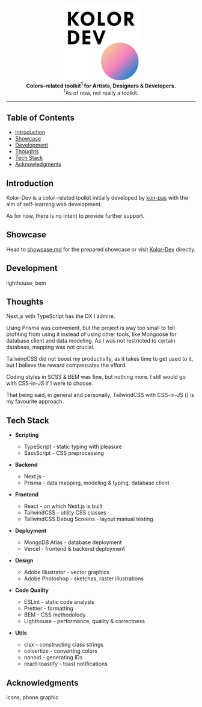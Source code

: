 <p align="center">
  <a href="https://kolor-dev.vercel.app/" target="_blank">
    <picture>
      <source
        media="(prefers-color-scheme: light)"
        srcset="/showcase/assets/kolor_dev_logo_0.svg"
      />
      <source
        media="(prefers-color-scheme: dark)"
        srcset="/showcase/assets/kolor_dev_logo_0_dark.svg"
      />
      <img
        alt="Kolor-Dev"
        title="Kolor-Dev"
        src="/showcase/assets/kolor_dev_logo_0_dark.svg"
        width="200"
        style="max-width: 100%;"
      />
    </picture>
  </a>
  <br />

  <b align="center">
    Colors-related toolkit<sup>1</sup> for Artists, Designers & Developers.
  </b>
  <br />
  <span><sup>1</sup>As of now, not really a toolkit.</span>
</p>

---

## Table of Contents <!-- omit in toc -->

- [Introduction](#introduction)
- [Showcase](#showcase)
- [Development](#development)
- [Thoughts](#thoughts)
- [Tech Stack](#tech-stack)
- [Acknowledgments](#acknowledgments)

## Introduction

Kolor-Dev is a color-related toolkit initially developed by
[kon-pas](https://github.com/kon-pas) with the aim of self-learning web
development.

As for now, there is no intent to provide further support.

## Showcase

Head to [showcase.md](/showcase/showcase.md) for the prepared showcase or visit
[Kolor-Dev](https://kolor-dev.vercel.app/) directly.

## Development

lighthouse, bem

## Thoughts

Next.js with TypeScript has the DX I admire.

Using Prisma was convenient, but the project is way too small to fell profiting from using it instead of using other tools, like Mongoose for database client and data modeling. As I was not restricted to certain database, mapping was not crucial.

TailwindCSS did not boost my productivity, as it takes time to get used to it,
but I believe the reward compensates the efford.

Coding styles in SCSS & BEM was fine, but nothing more. I still would go with CSS-in-JS if I were to choose.

That being said, in general and personally, TailwindCSS with CSS-in-JS () is my favourite approach.

## Tech Stack

- **Scripting**

  - TypeScript - static typing with pleasure
  - SassScript - CSS preprocessing

- **Backend**

  - Next.js -
  - Prisma - data mapping, modeling & typing, database client

- **Frontend**

  - React - on which Next.js is built
  - TailwindCSS - utility CSS classes
  - TailwindCSS Debug Screens - layout manual testing

- **Deployment**

  - MongoDB Atlas - database deployment
  - Vercel - frontend & backend deployment

- **Design**

  - Adobe Illustrator - vector graphics
  - Adobe Photoshop - sketches, raster illustrations

- **Code Quality**

  - ESLint - static code analysis
  - Prettier - formatting
  - BEM - CSS methodolody
  - Lighthouse - performance, quality & correctness

- **Utils**

  - clsx - constructing class strings
  - colvertize - converting colors
  - nanoid - generating IDs
  - react-toastify - toast notifications

## Acknowledgments

icons, phone graphic
